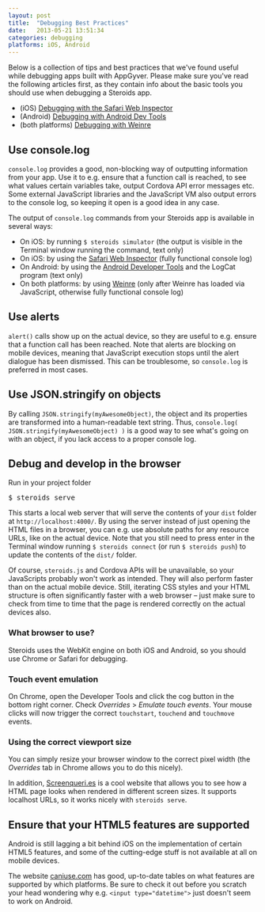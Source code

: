 ```yaml
---
layout: post
title:  "Debugging Best Practices"
date:   2013-05-21 13:51:34
categories: debugging
platforms: iOS, Android
---
```


Below is a collection of tips and best practices that we've found useful while debugging apps built with AppGyver. Please make sure you've read the following articles first, as they contain info about the basic tools you should use when debugging a Steroids app.

* (iOS) [Debugging with the Safari Web Inspector][safari-wi]
* (Android) [Debugging with Android Dev Tools][adt]
* (both platforms) [Debugging with Weinre][weinre]

## Use console.log

`console.log` provides a good, non-blocking way of outputting information from your app. Use it to e.g. ensure that a function call is reached, to see what values certain variables take, output Cordova API error messages etc. Some external JavaScript libraries and the JavaScript VM also output errors to the console log, so keeping it open is a good idea in any case.

The output of `console.log` commands from your Steroids app is available in several ways:

* On iOS: by running `$ steroids simulator` (the output is visible in the Terminal window running the command, text only)
* On iOS: by using the [Safari Web Inspector][safari-wi] (fully functional console log)
* On Android: by using the [Android Developer Tools][adt] and the LogCat program (text only)
* On both platforms: by using [Weinre][weinre] (only after Weinre has loaded via JavaScript, otherwise fully functional console log)

## Use alerts

`alert()` calls show up on the actual device, so they are useful to e.g. ensure that a function call has been reached. Note that alerts are blocking on mobile devices, meaning that JavaScript execution stops until the alert dialogue has been dismissed. This can be troublesome, so `console.log` is preferred in most cases.

## Use JSON.stringify on objects

By calling `JSON.stringify(myAwesomeObject)`, the object and its properties are transformed into a human-readable text string. Thus, `console.log( JSON.stringify(myAwesomeObject) )` is a good way to see what's going on with an object, if you lack access to a proper console log.

## Debug and develop in the browser

Run in your project folder

<pre class="terminal">
$ steroids serve
</pre>

This starts a local web server that will serve the contents of your `dist` folder at `http://localhost:4000/`. By using the server instead of just opening the HTML files in a browser, you can e.g. use absolute paths for any resource URLs, like on the actual device. Note that you still need to press enter in the Terminal window running `$ steroids connect` (or run `$ steroids push`) to update the contents of the `dist/` folder.

Of course, `steroids.js` and Cordova APIs will be unavailable, so your JavaScripts probably won't work as intended. They will also perform faster than on the actual mobile device. Still, iterating CSS styles and your HTML structure is often significantly faster with a web browser – just make sure to check from time to time that the page is rendered correctly on the actual devices also.

### What browser to use?

Steroids uses the WebKit engine on both iOS and Android, so you should use Chrome or Safari for debugging.

### Touch event emulation

On Chrome, open the Developer Tools and click the cog button in the bottom right corner. Check *Overrides* > *Emulate touch events*. Your mouse clicks will now trigger the correct `touchstart`, `touchend` and `touchmove` events.

### Using the correct viewport size

You can simply resize your browser window to the correct pixel width (the *Overrides* tab in Chrome allows you to do this nicely).

In addition, [Screenqueri.es] is a cool website that allows you to see how a HTML page looks when rendered in different screen sizes. It supports localhost URLs, so it works nicely with `steroids serve`.

## Ensure that your HTML5 features are supported

Android is still lagging a bit behind iOS on the implementation of certain HTML5 features, and some of the cutting-edge stuff is not available at all on mobile devices.

The website [caniuse.com][caniuse] has good, up-to-date tables on what features are supported by which platforms. Be sure to check it out before you scratch your head wondering why e.g. `<input type="datetime">` just doesn't seem to work on Android.


[Screenqueri.es]: http://screenqueri.es/
[caniuse]: http://caniuse.com
[safari-wi]: /steroids/guides/debugging/safari-web-inspector/
[adt]: /steroids/guides/debugging/adt/
[weinre]: /steroids/guides/debugging/weinre/